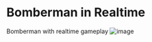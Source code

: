 # Bomberman in Realtime
 Bomberman with realtime gameplay
![image](https://github.com/niknik24/Bomberman-in-Realtime/assets/64371527/2e85897c-11aa-4a80-aeaa-56b633473f1a)
